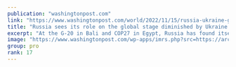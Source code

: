 ```yaml
---
publication: "washingtonpost.com"
link: "https://www.washingtonpost.com/world/2022/11/15/russia-ukraine-g20-cop27-lavrov/"
title: "Russia sees its role on the global stage diminished by Ukraine war"
excerpt: "At the G-20 in Bali and COP27 in Egypt, Russia has found itself in an unusual position — a leading topic of discussion rather than a leading player."
image: "https://www.washingtonpost.com/wp-apps/imrs.php?src=https://arc-anglerfish-washpost-prod-washpost.s3.amazonaws.com/public/6ESOY57GS4UBKQ3KQGUEXSHG4Y.jpg&w=1440"
group: pro
rank: 17
---
```

